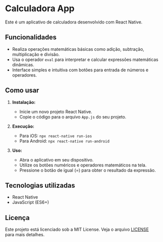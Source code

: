 # Calculadora App

Este é um aplicativo de calculadora desenvolvido com React Native.

## Funcionalidades

- Realiza operações matemáticas básicas como adição, subtração, multiplicação e divisão.
- Usa o operador `eval` para interpretar e calcular expressões matemáticas dinâmicas.
- Interface simples e intuitiva com botões para entrada de números e operadores.

## Como usar

1. **Instalação:**
   - Inicie um novo projeto React Native.
   - Copie o código para o arquivo `App.js` do seu projeto.

2. **Execução:**
   - Para iOS: `npx react-native run-ios`
   - Para Android: `npx react-native run-android`

3. **Uso:**
   - Abra o aplicativo em seu dispositivo.
   - Utilize os botões numéricos e operadores matemáticos na tela.
   - Pressione o botão de igual (=) para obter o resultado da expressão.

## Tecnologias utilizadas

- React Native
- JavaScript (ES6+)

## Licença

Este projeto está licenciado sob a MIT License. Veja o arquivo [LICENSE](LICENSE) para mais detalhes.
